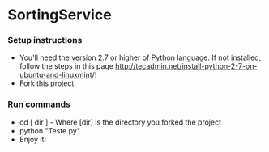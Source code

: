 # SortingService

### Setup instructions

- You'll need the version 2.7 or higher of Python language. If not installed, follow the steps in this page http://tecadmin.net/install-python-2-7-on-ubuntu-and-linuxmint/! 
- Fork this project

### Run commands

- cd [ dir ] - Where [dir] is the directory you forked the project
- python "Teste.py"
- Enjoy it!